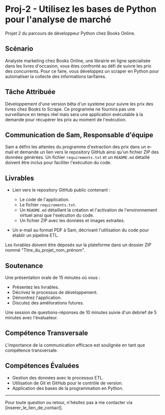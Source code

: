 # Proj-2 - Utilisez les bases de Python pour l'analyse de marché
Projet 2 du parcours de développeur Python chez Books Online.

## Scénario

Analyste marketing chez Books Online, une librairie en ligne spécialisée dans les livres d'occasion, vous êtes confronté au défi de suivre les prix des concurrents. Pour ce faire, vous développez un scraper en Python pour automatiser la collecte des informations tarifaires.

## Tâche Attribuée

Développement d'une version bêta d'un système pour suivre les prix des livres chez Books to Scrape. Ce programme ne fournira pas une surveillance en temps réel mais sera une application exécutable à la demande pour récupérer les prix au moment de l'exécution.

## Communication de Sam, Responsable d'équipe

Sam a défini les attentes du programme d'extraction des prix dans un e-mail et demande un lien vers le repository GitHub ainsi qu'un fichier ZIP des données générées. Un fichier `requirements.txt` et un `README.md` détaillé doivent être inclus pour faciliter l'exécution du code.

## Livrables

- Lien vers le repository GitHub public contenant :
  - Le code de l'application.
  - Le fichier `requirements.txt`.
  - Un `README.md` détaillant la création et l'activation de l'environnement virtuel ainsi que l'exécution du code.
  - Un fichier ZIP avec les données et images extraites.

- Un e-mail au format PDF à Sam, décrivant l'utilisation du code pour établir un pipeline ETL.

Les livrables doivent être déposés sur la plateforme dans un dossier ZIP nommé "Titre_du_projet_nom_prénom".

## Soutenance

Une présentation orale de 15 minutes où vous :
- Présentez les livrables.
- Décrivez le processus de développement.
- Démontrez l'application.
- Discutez des améliorations futures.

Une session de questions-réponses de 10 minutes suivie d'un debrief de 5 minutes avec l'évaluateur.

## Compétence Transversale

L'importance de la communication efficace est soulignée en tant que compétence transversale.

## Compétences Évaluées

- Gestion des données avec le processus ETL.
- Utilisation de Git et GitHub pour le contrôle de version.
- Application des bases de la programmation en Python.

---

Pour toute question ou retour, n'hésitez pas à me contacter via [inserer_le_lien_de_contact].
